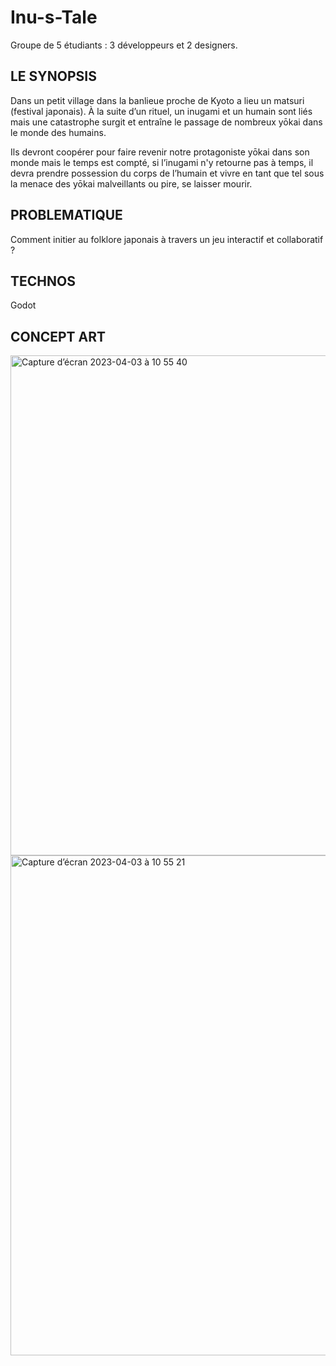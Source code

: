 # Inu-s-Tale

Groupe de 5 étudiants : 3 développeurs et 2 designers.

## LE SYNOPSIS

Dans un petit village dans la banlieue proche de Kyoto a lieu un matsuri (festival japonais). À la suite d’un rituel, un inugami et un humain sont liés mais une catastrophe surgit et entraîne le passage de nombreux yōkai dans le monde des humains.

Ils devront coopérer pour faire revenir notre protagoniste yōkai dans son monde mais le temps est compté, si l’inugami n'y retourne pas à temps, il devra prendre possession du corps de l’humain et vivre en tant que tel sous la menace des yōkai malveillants ou pire, se laisser mourir.


 ## PROBLEMATIQUE
Comment initier au folklore japonais à travers un jeu interactif et collaboratif ?


 ## TECHNOS
 Godot
 
 
 ## CONCEPT ART
 
 <img width="800" alt="Capture d’écran 2023-04-03 à 10 55 40" src="https://user-images.githubusercontent.com/77757761/229461300-13fd6dcd-01ba-4a23-91c8-379ff528c000.png">

 <img width="800" alt="Capture d’écran 2023-04-03 à 10 55 21" src="https://user-images.githubusercontent.com/77757761/229461209-c2bb60e2-3bb6-427e-86d1-6ba2038182f9.png">
